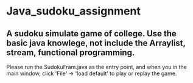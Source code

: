 # Java_sudoku_assignment
## A sudoku simulate game of college. Use the basic java knowlege, not include the Arraylist, stream, functional programming.
Please run the SudokuFram.java as the entry point, and when you in the main window, click 'File' -> 'load default' to play or replay the game.
